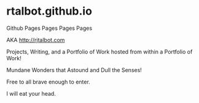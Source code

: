 rtalbot.github.io
=================

Github Pages Pages Pages Pages

AKA http://rjtalbot.com

Projects, Writing, and a Portfolio of Work hosted from within a Portfolio of Work!

Mundane Wonders that Astound and Dull the Senses!

Free to all brave enough to enter.

I will eat your head.
